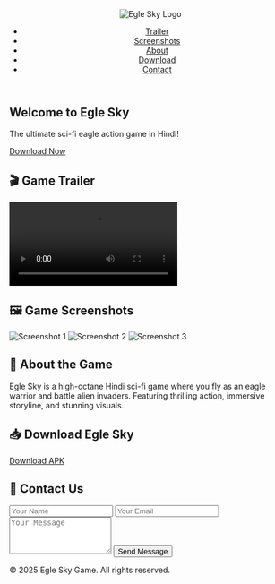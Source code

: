 <!DOCTYPE html>
<html lang="en">
<head>
  <meta charset="UTF-8" />
  <meta name="viewport" content="width=device-width, initial-scale=1.0"/>
  <meta name="description" content="Egle Sky – Futuristic Hindi Sci-Fi Action Game"/>
  <title>Egle Sky – Official Game Website</title>
  <link rel="stylesheet" href="style.css" />
</head>
<body>

  <header>
    <img src="logo.png" alt="Egle Sky Logo" class="logo"/>
    <nav>
      <ul>
        <li><a href="#trailer">Trailer</a></li>
        <li><a href="#screenshots">Screenshots</a></li>
        <li><a href="#about">About</a></li>
        <li><a href="#download">Download</a></li>
        <li><a href="#contact">Contact</a></li>
      </ul>
    </nav>
  </header>

  <section id="hero">
    <h1>Welcome to Egle Sky</h1>
    <p>The ultimate sci-fi eagle action game in Hindi!</p>
    <a href="#download" class="hero-btn">Download Now</a>
  </section>

  <section id="trailer">
    <h2>🎬 Game Trailer</h2>
    <video controls>
      <source src="trailer.mp4" type="video/mp4" />
      Your browser does not support video playback.
    </video>
  </section>

  <section id="screenshots">
    <h2>🖼️ Game Screenshots</h2>
    <div class="gallery">
      <img src="screenshot1.jpg" alt="Screenshot 1" />
      <img src="screenshot2.jpg" alt="Screenshot 2" />
      <img src="screenshot3.jpg" alt="Screenshot 3" />
    </div>
  </section>

  <section id="about">
    <h2>📄 About the Game</h2>
    <p>
      Egle Sky is a high-octane Hindi sci-fi game where you fly as an eagle warrior 
      and battle alien invaders. Featuring thrilling action, immersive storyline, and stunning visuals.
    </p>
  </section>

  <section id="download">
    <h2>📥 Download Egle Sky</h2>
    <a href="https://your-download-link.com" class="download-btn">Download APK</a>
  </section>

  <section id="contact">
    <h2>📧 Contact Us</h2>
    <form action="mailto:mkdhandhal4@gmail.com" method="post" enctype="text/plain">
      <input type="text" name="name" placeholder="Your Name" required />
      <input type="email" name="email" placeholder="Your Email" required />
      <textarea name="message" rows="4" placeholder="Your Message" required></textarea>
      <input type="submit" value="Send Message" />
    </form>
  </section>

  <footer>
    <p>&copy; 2025 Egle Sky Game. All rights reserved.</p>
  </footer>

</body>
</html>

  
    

  
